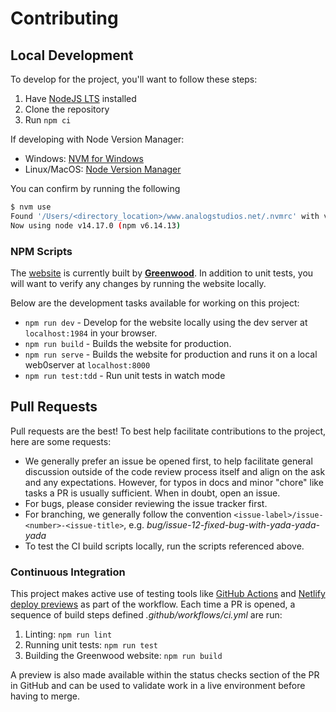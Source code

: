 # Contributing

## Local Development

To develop for the project, you'll want to follow these steps:

1. Have [NodeJS LTS](https://nodejs.org) installed
1. Clone the repository
1. Run `npm ci`

If developing with Node Version Manager:
  - Windows: [NVM for Windows](https://github.com/coreybutler/nvm-windows/releases)
  - Linux/MacOS: [Node Version Manager](https://github.com/nvm-sh/nvm)

You can confirm by running the following
```sh
$ nvm use
Found '/Users/<directory_location>/www.analogstudios.net/.nvmrc' with version <14.17.0>
Now using node v14.17.0 (npm v6.14.13)
```

### NPM Scripts

The [website](https://www.analogstudios.net/) is currently built by [**Greenwood**](https://www.greenwoodjs.io). In addition to unit tests, you will want to verify any changes by running the website locally.

Below are the development tasks available for working on this project:

- `npm run dev` - Develop for the website locally using the dev server at `localhost:1984` in your browser.
- `npm run build` - Builds the website for production.
- `npm run serve` - Builds the website for production and runs it on a local web0server at `localhost:8000`
- `npm run test:tdd` - Run unit tests in watch mode

## Pull Requests

Pull requests are the best! To best help facilitate contributions to the project, here are some requests:

- We generally prefer an issue be opened first, to help facilitate general discussion outside of the code review process itself and align on the ask and any expectations. However, for typos in docs and minor "chore" like tasks a PR is usually sufficient. When in doubt, open an issue.
- For bugs, please consider reviewing the issue tracker first.
- For branching, we generally follow the convention `<issue-label>/issue-<number>-<issue-title>`, e.g. _bug/issue-12-fixed-bug-with-yada-yada-yada_
- To test the CI build scripts locally, run the scripts referenced above.

### Continuous Integration

This project makes active use of testing tools like [GitHub Actions](https://github.com/features/actions) and [Netlify deploy previews](https://www.netlify.com/blog/2016/07/20/introducing-deploy-previews-in-netlify/) as part of the workflow. Each time a PR is opened, a sequence of build steps defined _.github/workflows/ci.yml_ are run:

1. Linting: `npm run lint`
1. Running unit tests: `npm run test`
1. Building the Greenwood website: `npm run build`

A preview is also made available within the status checks section of the PR in GitHub and can be used to validate work in a live environment before having to merge.
